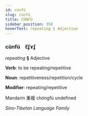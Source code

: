 ```yaml
---
id: cünfü
slug: cünfü
title: CÜNFÜ
sidebar_position: 358
hoverText: repeating § Adjective
---
```


### cünfü&emsp;<span kind="abugida">ꞇ̃ʄɤʄ</span>

*repeating* **§** Adjective

**Verb**: to be repeating/repetitive

**Noun**: repetitiveness/repetition/cycle

**Modifier**: repeating/repetitive

Mandarin 重複 chóngfù undefined

*Sino-Tibetan Language Family*
